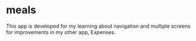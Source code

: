 # meals

This app is developed for my learning about navigation and multiple screens for improvements in my other app, Expenses.